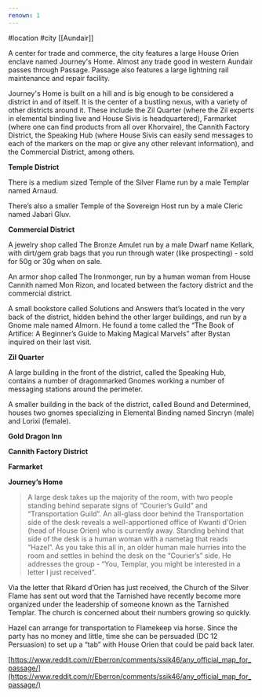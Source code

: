 ```yaml
---
renown: 1
---
```

#location #city [[Aundair]]

A center for trade and commerce, the city features a large House Orien enclave named Journey's Home. Almost any trade good in western Aundair passes through Passage. Passage also features a large lightning rail maintenance and repair facility.

Journey's Home is built on a hill and is big enough to be considered a district in and of itself. It is the center of a bustling nexus, with a variety of other districts around it. These include the Zil Quarter (where the Zil experts in elemental binding live and House Sivis is headquartered), Farmarket (where one can find products from all over Khorvaire), the Cannith Factory District, the Speaking Hub (where House Sivis can easily send messages to each of the markers on the map or give any other relevant information), and the Commercial District, among others.

**Temple District**

There is a medium sized Temple of the Silver Flame run by a male Templar named Arnaud.

There’s also a smaller Temple of the Sovereign Host run by a male Cleric named Jabari Gluv.

**Commercial District**

A jewelry shop called The Bronze Amulet run by a male Dwarf name Kellark, with dirt/gem grab bags that you run through water (like prospecting) - sold for 50g or 30g when on sale.

An armor shop called The Ironmonger, run by a human woman from House Cannith named Mon Rizon, and located between the factory district and the commercial district.

A small bookstore called Solutions and Answers that’s located in the very back of the district, hidden behind the other larger buildings, and run by a Gnome male named Almorn. He found a tome called the “The Book of Artifice: A Beginner’s Guide to Making Magical Marvels” after Bystan inquired on their last visit.

**Zil Quarter**

A large building in the front of the district, called the Speaking Hub, contains a number of dragonmarked Gnomes working a number of messaging stations around the perimeter.

A smaller building in the back of the district, called Bound and Determined, houses two gnomes specializing in Elemental Binding named Sincryn (male) and Lorixi (female).

**Gold Dragon Inn**

**Cannith Factory District**

**Farmarket**

**Journey’s Home**

> A large desk takes up the majority of the room, with two people standing behind separate signs of “Courier’s Guild” and “Transportation Guild”. An all-glass door behind the Transportation side of the desk reveals a well-apportioned office of Kwanti d'Orien (head of House Orien) who is currently away. Standing behind that side of the desk is a human woman with a nametag that reads “Hazel”. As you take this all in, an older human male hurries into the room and settles in behind the desk on the “Courier’s” side. He addresses the group - “You, Templar, you might be interested in a letter I just received”.

Via the letter that Rikard d’Orien has just received, the Church of the Silver Flame has sent out word that the Tarnished have recently become more organized under the leadership of someone known as the Tarnished Templar. The church is concerned about their numbers growing so quickly.

Hazel can arrange for transportation to Flamekeep via horse. Since the party has no money and little, time she can be persuaded (DC 12 Persuasion) to set up a “tab” with House Orien that could be paid back later.

[https://www.reddit.com/r/Eberron/comments/ssik46/any_official_map_for_passage/](https://www.reddit.com/r/Eberron/comments/ssik46/any_official_map_for_passage/)